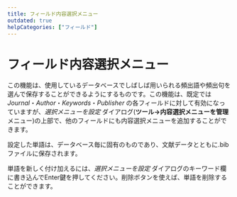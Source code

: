 ```yaml
---
title: フィールド内容選択メニュー
outdated: true
helpCategories: ["フィールド"]
---
```


# フィールド内容選択メニュー

この機能は、使用しているデータベースでしばしば用いられる頻出語や頻出句を選んで保存することができるようにするものです。この機能は、既定では *Journal*・*Author*・*Keywords*・*Publisher* の各フィールドに対して有効になっていますが、*選択メニューを設定* ダイアログ(**ツール→内容選択メニューを管理** メニュー)の上部で、他のフィールドにも内容選択メニューを追加することができます。

設定した単語は、データベース毎に固有のものであり、文献データとともに.bibファイルに保存されます。

単語を新しく付け加えるには、*選択メニューを設定* ダイアログのキーワード欄に書き込んでEnter鍵を押してください。削除ボタンを使えば、単語を削除することができます。
